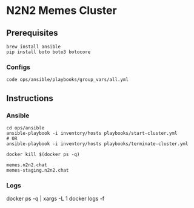 # N2N2 Memes Cluster

## Prerequisites
```
brew install ansible
pip install boto boto3 botocore
```

### Configs
```
code ops/ansible/playbooks/group_vars/all.yml 
```

## Instructions
### Ansible
```
cd ops/ansible
ansible-playbook -i inventory/hosts playbooks/start-cluster.yml
# OR
ansible-playbook -i inventory/hosts playbooks/terminate-cluster.yml
```

```
docker kill $(docker ps -q)
```

```
memes.n2n2.chat
memes-staging.n2n2.chat
```

### Logs
docker ps -q | xargs -L 1 docker logs -f